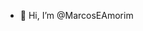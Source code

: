- 👋 Hi, I’m @MarcosEAmorim


<!---
MarcosEAmorim/MarcosEAmorim is a ✨ special ✨ repository because its `README.md` (this file) appears on your GitHub profile.
You can click the Preview link to take a look at your changes.
--->
